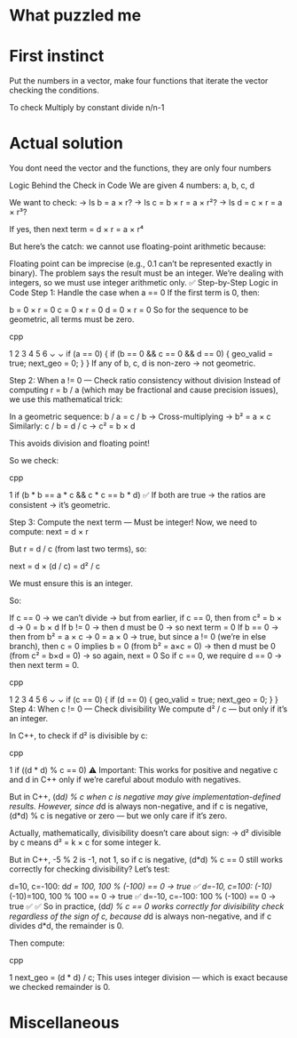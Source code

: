 # What puzzled me


# First instinct

Put the numbers in a vector, make four functions that iterate the vector checking the conditions.

To check Multiply by constant divide n/n-1

# Actual solution

You dont need the vector and the functions, they are only four numbers

Logic Behind the Check in Code
We are given 4 numbers: a, b, c, d

We want to check:
→ Is b = a × r?
→ Is c = b × r = a × r²?
→ Is d = c × r = a × r³?

If yes, then next term = d × r = a × r⁴

But here’s the catch: we cannot use floating-point arithmetic because:

Floating point can be imprecise (e.g., 0.1 can’t be represented exactly in binary).
The problem says the result must be an integer.
We’re dealing with integers, so we must use integer arithmetic only.
✅ Step-by-Step Logic in Code
Step 1: Handle the case when a == 0
If the first term is 0, then:

b = 0 × r = 0
c = 0 × r = 0
d = 0 × r = 0
So for the sequence to be geometric, all terms must be zero.

cpp


1
2
3
4
5
6
⌄
⌄
if (a == 0) {
    if (b == 0 && c == 0 && d == 0) {
        geo_valid = true;
        next_geo = 0;
    }
}
If any of b, c, d is non-zero → not geometric.

Step 2: When a != 0 — Check ratio consistency without division
Instead of computing r = b / a (which may be fractional and cause precision issues), we use this mathematical trick:

In a geometric sequence:
b / a = c / b → Cross-multiplying → b² = a × c
Similarly: c / b = d / c → c² = b × d 

This avoids division and floating point!

So we check:

cpp


1
if (b * b == a * c && c * c == b * d)
✅ If both are true → the ratios are consistent → it’s geometric.

Step 3: Compute the next term — Must be integer!
Now, we need to compute: next = d × r

But r = d / c (from last two terms), so:

next = d × (d / c) = d² / c 

We must ensure this is an integer.

So:

If c == 0 → we can’t divide → but from earlier, if c == 0, then from c² = b × d → 0 = b × d
If b != 0 → then d must be 0 → so next term = 0
If b == 0 → then from b² = a × c → 0 = a × 0 → true, but since a != 0 (we’re in else branch), then c = 0 implies b = 0 (from b² = a×c = 0) → then d must be 0 (from c² = b×d = 0) → so again, next = 0
So if c == 0, we require d == 0 → then next term = 0.

cpp


1
2
3
4
5
6
⌄
⌄
if (c == 0) {
    if (d == 0) {
        geo_valid = true;
        next_geo = 0;
    }
}
Step 4: When c != 0 — Check divisibility
We compute d² / c — but only if it’s an integer.

In C++, to check if d² is divisible by c:

cpp


1
if ((d * d) % c == 0)
⚠️ Important: This works for positive and negative c and d in C++ only if we’re careful about modulo with negatives.

But in C++, (d*d) % c when c is negative may give implementation-defined results. However, since d*d is always non-negative, and if c is negative, (d*d) % c is negative or zero — but we only care if it’s zero.

Actually, mathematically, divisibility doesn’t care about sign:
→ d² divisible by c means d² = k × c for some integer k.

But in C++, -5 % 2 is -1, not 1, so if c is negative, (d*d) % c == 0 still works correctly for checking divisibility? Let’s test:

d=10, c=-100: d*d = 100, 100 % (-100) == 0 → true ✅
d=-10, c=100: (-10)*(-10)=100, 100 % 100 == 0 → true ✅
d=-10, c=-100: 100 % (-100) == 0 → true ✅
✅ So in practice, (d*d) % c == 0 works correctly for divisibility check regardless of the sign of c, because d*d is always non-negative, and if c divides d*d, the remainder is 0.

Then compute:

cpp


1
next_geo = (d * d) / c;
This uses integer division — which is exact because we checked remainder is 0.


# Miscellaneous
